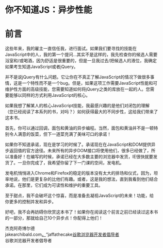
# 你不知道JS：异步性能

# 前言

这些年来，我的雇主一直信任我，进行面试。如果我们要寻找的技能在JavaScript中的人，我的第一个提问…其实不是这样的，我先检查你的候选人需要浴室和/或喝酒，因为舒适是很重要的，但是一旦我过去/把候选人的液位，我确定如果考生知道JavaScript或者jQuery。

并不是说jQuery有什么问题。它让你在不真正了解JavaScript的情况下做很多事情，这是一个特性而不是一个bug。但是，如果这项工作需要JavaScript性能和可维护性方面的高级技能，您需要知道如何将jQuery之类的库放在一起的人。您需要能够以同样的方式利用JavaScript的核心。

如果我想了解某人的核心JavaScript技能，我最感兴趣的是他们对闭包的理解（您已经阅读了本系列的书，对吗？）如何获得最大的不同步性，这给我们带来了这本书。

首先，你可以通过回调，面包和黄油的异步编程。当然，面包和黄油并不是一顿特别令人满意的饭菜，但下一道菜充满了美味可口的承诺！

如果你不知道承诺，现在是学习的时候了。承诺现在在JavaScript和DOM提供异步返回值的官方途径。未来所有的异步DOM接口将使用他们，很多已经做了，所以准备好！在编写的时候，承诺已经在大多数主要的浏览器中发货，IE很快就要发货了。一旦你完成了，我希望你留了下一门课的空间，发电机。

发电机悄悄进入Chrome和Firefox的稳定的版本没有太大的排场和仪式，因为，坦率地说，他们是更复杂的比他们有趣。或者，这是我的想法，直到我看到他们结合承诺。在那里，它们成为可读性和维护的重要工具。

至于甜点，我不会破坏这个惊喜，而是准备去凝视JavaScript的未来！功能，给你更多的控制并发和异步。

好吧，我不会再妨碍你欣赏这本书了！如果你在阅读这个前言之前已经读过这本书的一部分，那就给自己10个异步点！你配得上他们！

杰克阿奇博尔德<br>jakearchibald.com[，](http://jakearchibald.com)“jaffathecake[谷歌浏览器开发者倡导者](http://twitter.com/jaffathecake)<br>谷歌浏览器开发者倡导者
